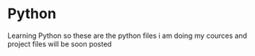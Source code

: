 # Python
Learning Python
so these are the python files i am doing my cources and project files will be soon posted 
